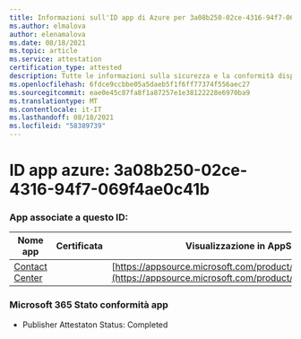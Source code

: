 ```yaml
---
title: Informazioni sull'ID app di Azure per 3a08b250-02ce-4316-94f7-069f4ae0c41b
ms.author: elmalova
author: elenamalova
ms.date: 08/18/2021
ms.topic: article
ms.service: attestation
certification_type: attested
description: Tutte le informazioni sulla sicurezza e la conformità disponibili per 3a08b250-02ce-4316-94f7-069f4ae0c41b.
ms.openlocfilehash: 6fdce9ccbbe05a5daeb5f1f6ff77374f556aec27
ms.sourcegitcommit: eae0e45c87fa8f1a87257e1e38122228e6970ba9
ms.translationtype: MT
ms.contentlocale: it-IT
ms.lasthandoff: 08/18/2021
ms.locfileid: "58389739"
---
```

# <a name="azure-app-id-3a08b250-02ce-4316-94f7-069f4ae0c41b"></a>ID app azure: 3a08b250-02ce-4316-94f7-069f4ae0c41b


### <a name="apps-associated-with-this-id"></a>App associate a questo ID:
| **Nome app** | **Certificata** | **Visualizzazione in AppSource** |
|--------------|---------------|-----------------------|
| [Contact Center](https://docs.microsoft.com/microsoft-365-app-certification/forward/WA200001428) |  | [https://appsource.microsoft.com/product/office/WA200001428](https://appsource.microsoft.com/product/office/WA200001428) |

### <a name="microsoft-365-app-compliance-status"></a>Microsoft 365 Stato conformità app
- Publisher Attestaton Status: Completed
